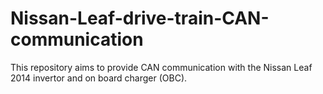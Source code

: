 # Nissan-Leaf-drive-train-CAN-communication
This repository aims to provide CAN communication with the Nissan Leaf 2014 invertor and on board charger (OBC). 
